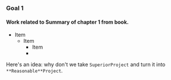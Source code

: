 ### Goal 1
#### Work related to Summary of chapter 1 from book.

* Item
  * Item
    * Item
    * 
Here's an idea: why don't we take `SuperiorProject` and turn it into `**Reasonable**Project`.
